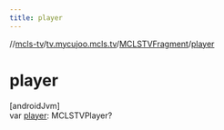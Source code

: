 ```yaml
---
title: player
---
```

//[mcls-tv](../../../index.html)/[tv.mycujoo.mcls.tv](../index.html)/[MCLSTVFragment](index.html)/[player](player.html)



# player



[androidJvm]\
var [player](player.html): MCLSTVPlayer?




